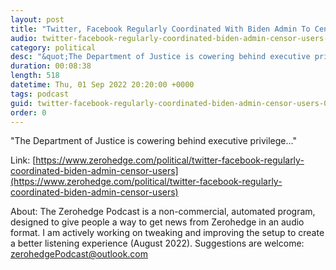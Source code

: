 ```yaml
---
layout: post
title: "Twitter, Facebook Regularly Coordinated With Biden Admin To Censor Users"
audio: twitter-facebook-regularly-coordinated-biden-admin-censor-users-0
category: political
desc: "&quot;The Department of Justice is cowering behind executive privilege...&quot;"
duration: 00:08:38
length: 518
datetime: Thu, 01 Sep 2022 20:20:00 +0000
tags: podcast
guid: twitter-facebook-regularly-coordinated-biden-admin-censor-users-0
order: 0
---
```

&quot;The Department of Justice is cowering behind executive privilege...&quot;

Link: [https://www.zerohedge.com/political/twitter-facebook-regularly-coordinated-biden-admin-censor-users](https://www.zerohedge.com/political/twitter-facebook-regularly-coordinated-biden-admin-censor-users)

About: The Zerohedge Podcast is a non-commercial, automated program, designed to give people a way to get news from Zerohedge in an audio format.  I am actively working on tweaking and improving the setup to create a better listening experience (August 2022).  Suggestions are welcome: [zerohedgePodcast@outlook.com](mailto:zerohedgePodcast@outlook.com)